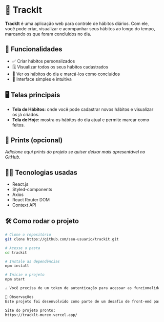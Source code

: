 # 📆 TrackIt

**TrackIt** é uma aplicação web para controle de hábitos diários. Com ele, você pode criar, visualizar e acompanhar seus hábitos ao longo do tempo, marcando os que foram concluídos no dia.

## 🚀 Funcionalidades

- ✅ Criar hábitos personalizados
- 🗓️ Visualizar todos os seus hábitos cadastrados
- 📅 Ver os hábitos do dia e marcá-los como concluídos
- 🔁 Interface simples e intuitiva

## 🖥️ Telas principais

- **Tela de Hábitos:** onde você pode cadastrar novos hábitos e visualizar os já criados.
- **Tela de Hoje:** mostra os hábitos do dia atual e permite marcar como feitos.

## 📸 Prints (opcional)
*Adicione aqui prints do projeto se quiser deixar mais apresentável no GitHub.*

## 🧑‍💻 Tecnologias usadas

- React.js
- Styled-components
- Axios
- React Router DOM
- Context API

## 🛠️ Como rodar o projeto

```bash
# Clone o repositório
git clone https://github.com/seu-usuario/trackit.git

# Acesse a pasta
cd trackit

# Instale as dependências
npm install

# Inicie o projeto
npm start

⚠️ Você precisa de um token de autenticação para acessar as funcionalidades. Esse projeto utiliza uma API mockada fornecida pelo Bootcamp da Responde Aí.

📌 Observações
Este projeto foi desenvolvido como parte de um desafio de front-end para prática de React, integração com API e manipulação de estado com hooks.

Site do projeto pronto: 
https://tracklt-murex.vercel.app/